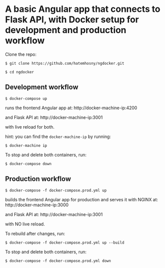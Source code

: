 # A basic Angular app that connects to Flask API, with Docker setup for development and production workflow

Clone the repo:

`$ git clone https://github.com/hatemhosny/ngdocker.git`

`$ cd ngdocker`

## Development workflow

`$ docker-compose up`

runs the frontend Angular app at: http://docker-machine-ip:4200

and Flask API at: http://docker-machine-ip:3001

with live reload for both.

hint: you can find the `docker-machine-ip` by running:

`$ docker-machine ip`

To stop and delete both containers, run:

`$ docker-compose down`



## Production workflow

`$ docker-compose -f docker-compose.prod.yml up`

builds the frontend Angular app for production and serves it with NGINX at: http://docker-machine-ip:3000

and Flask API at: http://docker-machine-ip:3001

with NO live reload.

To rebuild after changes, run:

`$ docker-compose -f docker-compose.prod.yml up --build`

To stop and delete both containers, run:

`$ docker-compose -f docker-compose.prod.yml down`